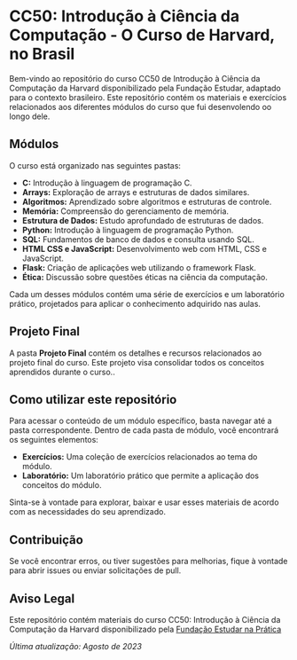 # CC50: Introdução à Ciência da Computação - O Curso de Harvard, no Brasil

Bem-vindo ao repositório do curso CC50 de Introdução à Ciência da Computação da Harvard disponibilizado pela Fundação Estudar, adaptado para o contexto brasileiro. Este repositório contém os materiais e exercícios relacionados aos diferentes módulos do curso que fui desenvolendo oo longo dele. 

## Módulos

O curso está organizado nas seguintes pastas:

- **C:** Introdução à linguagem de programação C.
- **Arrays:** Exploração de arrays e estruturas de dados similares.
- **Algoritmos:** Aprendizado sobre algoritmos e estruturas de controle.
- **Memória:** Compreensão do gerenciamento de memória.
- **Estrutura de Dados:** Estudo aprofundado de estruturas de dados.
- **Python:** Introdução à linguagem de programação Python.
- **SQL:** Fundamentos de banco de dados e consulta usando SQL.
- **HTML CSS e JavaScript:** Desenvolvimento web com HTML, CSS e JavaScript.
- **Flask:** Criação de aplicações web utilizando o framework Flask.
- **Ética:** Discussão sobre questões éticas na ciência da computação.

Cada um desses módulos contém uma série de exercícios e um laboratório prático, projetados para aplicar o conhecimento adquirido nas aulas.

## Projeto Final

A pasta **Projeto Final** contém os detalhes e recursos relacionados ao projeto final do curso. Este projeto visa consolidar todos os conceitos aprendidos durante o curso..

## Como utilizar este repositório

Para acessar o conteúdo de um módulo específico, basta navegar até a pasta correspondente. Dentro de cada pasta de módulo, você encontrará os seguintes elementos:

- **Exercícios:** Uma coleção de exercícios relacionados ao tema do módulo.
- **Laboratório:** Um laboratório prático que permite a aplicação dos conceitos do módulo.

Sinta-se à vontade para explorar, baixar e usar esses materiais de acordo com as necessidades do seu aprendizado.

## Contribuição

Se você encontrar erros, ou tiver sugestões para melhorias, fique à vontade para abrir issues ou enviar solicitações de pull.

## Aviso Legal

Este repositório contém materiais do curso CC50: Introdução à Ciência da Computação da Harvard disponibilizado pela [Fundação Estudar na Prática](https://ead.napratica.org.br/)

*Última atualização: Agosto de 2023*
